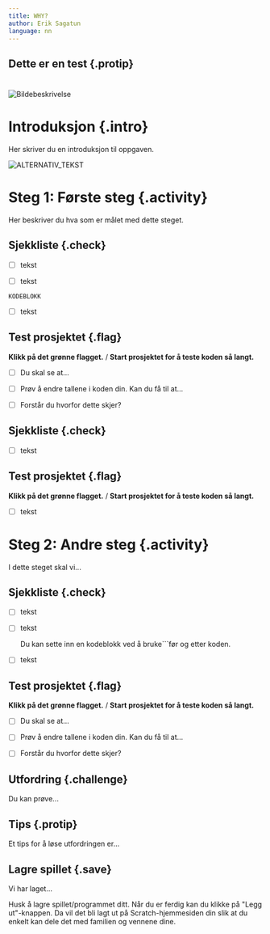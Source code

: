```yaml
---
title: WHY?
author: Erik Sagatun
language: nn
---
```

## Dette er en test {.protip}
#
![Bildebeskrivelse]("screenshot20220217-224005.png")



# Introduksjon {.intro}

Her skriver du en introduksjon til oppgaven.

![ALTERNATIV_TEKST]("image.png")


# Steg 1: Første steg {.activity}

Her beskriver du hva som er målet med dette steget.

## Sjekkliste {.check}

- [ ] tekst

- [ ] tekst

```
KODEBLOKK
```

- [ ] tekst

## Test prosjektet {.flag}

**Klikk på det grønne flagget.** / **Start prosjektet for å teste koden så
langt.**

- [ ] Du skal se at...

- [ ] Prøv å endre tallene i koden din. Kan du få til at...

- [ ] Forstår du hvorfor dette skjer?

## Sjekkliste {.check}

- [ ] tekst

## Test prosjektet {.flag}

**Klikk på det grønne flagget.** / **Start prosjektet for å teste koden så
langt.**

- [ ] tekst


# Steg 2: Andre steg {.activity}

I dette steget skal vi...

## Sjekkliste {.check}

- [ ] tekst

- [ ] tekst

  Du kan sette inn en kodeblokk ved å bruke```før og etter koden.

- [ ] tekst

## Test prosjektet {.flag}

**Klikk på det grønne flagget.** / **Start prosjektet for å teste koden så
langt.**

- [ ] Du skal se at...

- [ ] Prøv å endre tallene i koden din. Kan du få til at...

- [ ] Forstår du hvorfor dette skjer?

## Utfordring {.challenge}

Du kan prøve...

## Tips {.protip}

Et tips for å løse utfordringen er...

## Lagre spillet {.save}

Vi har laget...

Husk å lagre spillet/programmet ditt. Når du er ferdig kan du klikke på "Legg
ut"-knappen. Da vil det bli lagt ut på Scratch-hjemmesiden din slik at du enkelt
kan dele det med familien og vennene dine.